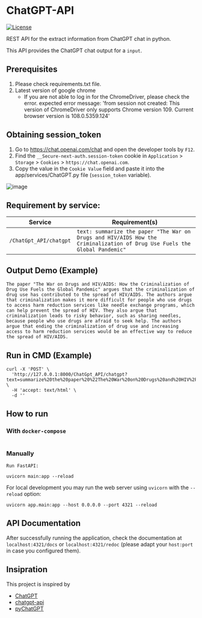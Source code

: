 # ChatGPT-API

[![License](https://img.shields.io/github/license/terry3041/pyChatGPT.svg?color=green)](https://github.com/terry3041/pyChatGPT/blob/main/LICENSE)


REST API for the extract information from ChatGPT chat in python.

This API provides the ChatGPT chat output for a ``input``.

## Prerequisites

1. Please check requirements.txt file.
2. Latest version of google chrome
    - If you are not able to log in for the ChromeDriver, please check the error. expected error message: 'from session not created: This version of ChromeDriver only supports Chrome version 109. Current browser version is 108.0.5359.124' 

## Obtaining session_token

1. Go to https://chat.openai.com/chat and open the developer tools by `F12`.
2. Find the `__Secure-next-auth.session-token` cookie in `Application` > `Storage` > `Cookies` > `https://chat.openai.com`.
3. Copy the value in the `Cookie Value` field and paste it into the app/services/ChatGPT.py file (`session_token` variable).

![image](https://user-images.githubusercontent.com/19218518/206170122-61fbe94f-4b0c-4782-a344-e26ac0d4e2a7.png)


## Requirement by service:

| Service                    | Requirement(s)    |
|----------------------------|-------------------|
| `/ChatGpt_API/chatgpt`          | `text: summarize the paper "The War on Drugs and HIV/AIDS How the Criminalization of Drug Use Fuels the Global Pandemic"`|


## Output Demo  (Example)

```The paper "The War on Drugs and HIV/AIDS: How the Criminalization of Drug Use Fuels the Global Pandemic" argues that the criminalization of drug use has contributed to the spread of HIV/AIDS. The authors argue that criminalization makes it more difficult for people who use drugs to access harm reduction services like needle exchange programs, which can help prevent the spread of HIV. They also argue that criminalization leads to risky behavior, such as sharing needles, because people who use drugs are afraid to seek help. The authors argue that ending the criminalization of drug use and increasing access to harm reduction services would be an effective way to reduce the spread of HIV/AIDS.```

## Run in CMD (Example)

```commandline
curl -X 'POST' \
  'http://127.0.0.1:8000/ChatGpt_API/chatgpt?text=summarize%20the%20paper%20%22The%20War%20on%20Drugs%20and%20HIV%2FAIDS%20How%20the%20Criminalization%20of%20Drug%20Use%20Fuels%20the%20Global%20Pandemic%22' \
  -H 'accept: text/html' \
  -d ''
```

## How to run

### With ``docker-compose``


```commandline

```

### Manually
```commandline
Run FastAPI:

uvicorn main:app --reload

```
For local development you may run the web server using ``uvicorn`` with the ``--reload`` option:

```commandline
uvicorn app.main:app --host 0.0.0.0 --port 4321 --reload
```


## API Documentation
After successfully running the application, check the documentation at `localhost:4321/docs`
or `localhost:4321/redoc` (please adapt your `host:port` in case you configured them).


## Insipration
This project is inspired by

-   [ChatGPT](https://github.com/acheong08/ChatGPT)
-   [chatgpt-api](https://github.com/transitive-bullshit/chatgpt-api)
-   [pyChatGPT](https://github.com/terry3041/pyChatGPT)
